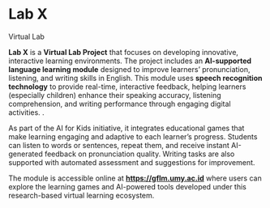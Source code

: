 # Lab X

Virtual Lab 

**Lab X** is a **Virtual Lab Project** that focuses on developing innovative, interactive learning environments. The project includes an **AI-supported language learning module** designed to improve learners’ pronunciation, listening, and writing skills in English. This module uses **speech recognition technology** to provide real-time, interactive feedback, helping learners (especially children) enhance their speaking accuracy, listening comprehension, and writing performance through engaging digital activities.
.

As part of the AI for Kids initiative, it integrates educational games that make learning engaging and adaptive to each learner’s progress. Students can listen to words or sentences, repeat them, and receive instant AI-generated feedback on pronunciation quality. Writing tasks are also supported with automated assessment and suggestions for improvement.

The module is accessible online at **https://gflm.umy.ac.id** where users can explore the learning games and AI-powered tools developed under this research-based virtual learning ecosystem.
